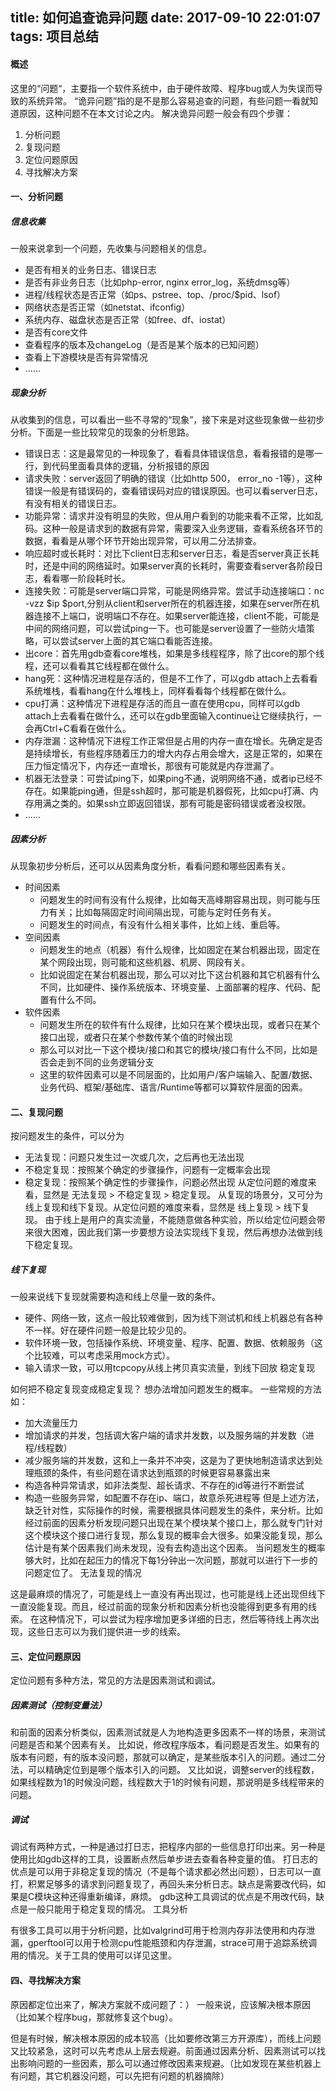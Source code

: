 title: 如何追查诡异问题
date: 2017-09-10 22:01:07
tags: 项目总结
---

#### 概述

这里的“问题“，主要指一个软件系统中，由于硬件故障、程序bug或人为失误而导致的系统异常。
“诡异问题”指的是不是那么容易追查的问题，有些问题一看就知道原因，这种问题不在本文讨论之内。
解决诡异问题一般会有四个步骤：
1. 分析问题
2. 复现问题
3. 定位问题原因
4. 寻找解决方案

#### 一、分析问题

##### 信息收集

一般来说拿到一个问题，先收集与问题相关的信息。
* 是否有相关的业务日志、错误日志
* 是否有非业务日志（比如php-error, nginx error_log，系统dmsg等）
* 进程/线程状态是否正常（如ps、pstree、top、/proc/$pid、lsof）
* 网络状态是否正常（如netstat、ifconfig）
* 系统内存、磁盘状态是否正常（如free、df、iostat）
* 是否有core文件
* 查看程序的版本及changeLog（是否是某个版本的已知问题）
* 查看上下游模块是否有异常情况
* ……

##### 现象分析

从收集到的信息，可以看出一些不寻常的“现象”，接下来是对这些现象做一些初步分析。下面是一些比较常见的现象的分析思路。
* 错误日志：这是最常见的一种现象了，看看具体错误信息，看看报错的是哪一行，到代码里面看具体的逻辑，分析报错的原因
* 请求失败：server返回了明确的错误（比如http 500， error_no -1等），这种错误一般是有错误码的，查看错误码对应的错误原因。也可以看server日志，有没有相关的错误日志。
* 功能异常：请求并没有明显的失败，但从用户看到的功能来看不正常，比如乱码。这种一般是请求到的数据有异常，需要深入业务逻辑，查看系统各环节的数据，看看是从哪个环节开始出现异常，可以用二分法排查。
* 响应超时或长耗时：对比下client日志和server日志，看是否server真正长耗时，还是中间的网络延时。如果server真的长耗时，需要查看server各阶段日志，看看哪一阶段耗时长。
* 连接失败：可能是server端口异常，可能是网络异常。尝试手动连接端口：nc -vzz $ip $port,分别从client和server所在的机器连接，如果在server所在机器连接不上端口，说明端口不存在。如果server能连接，client不能，可能是中间的网络问题，可以尝试ping一下。也可能是server设置了一些防火墙策略，可以尝试server上面的其它端口看能否连接。
* 出core：首先用gdb查看core堆栈，如果是多线程程序，除了出core的那个线程，还可以看看其它线程都在做什么。
* hang死：这种情况进程是存活的，但是不工作了，可以gdb attach上去看看系统堆栈，看看hang在什么堆栈上，同样看看每个线程都在做什么。
* cpu打满：这种情况下进程是存活的而且一直在使用cpu，同样可以gdb attach上去看看在做什么，还可以在gdb里面输入continue让它继续执行，一会再Ctrl+C看看在做什么。
* 内存泄漏：这种情况下进程工作正常但是占用的内存一直在增长。先确定是否是持续增长，有些程序随着压力的增大内存占用会增大，这是正常的，如果在压力恒定情况下，内存还一直增长，那很有可能就是内存泄漏了。
* 机器无法登录：可尝试ping下，如果ping不通，说明网络不通，或者ip已经不存在。如果能ping通，但是ssh超时，那可能是机器假死，比如cpu打满、内存用满之类的。如果ssh立即返回错误，那有可能是密码错误或者没权限。
* ……

##### 因素分析

从现象初步分析后，还可以从因素角度分析，看看问题和哪些因素有关。
* 时间因素
    * 问题发生的时间有没有什么规律，比如每天高峰期容易出现，则可能与压力有关；比如每隔固定时间间隔出现，可能与定时任务有关。
    * 问题发生的时间点，有没有什么相关事件，比如上线、重启等。
* 空间因素
    * 问题发生的地点（机器）有什么规律，比如固定在某台机器出现，固定在某个网段出现，则可能和这些机器、机房、网段有关。
    * 比如说固定在某台机器出现，那么可以对比下这台机器和其它机器有什么不同，比如硬件、操作系统版本、环境变量、上面部署的程序、代码、配置有什么不同。
* 软件因素
    * 问题发生所在的软件有什么规律，比如只在某个模块出现，或者只在某个接口出现，或者只在某个参数传某个值的时候出现
    * 那么可以对比一下这个模块/接口和其它的模块/接口有什么不同，比如是否会走到不同的业务逻辑分支
    * 这里的软件因素可以是不同层面的，比如用户/客户端输入、配置/数据、业务代码、框架/基础库、语言/Runtime等都可以算软件层面的因素。


#### 二、复现问题

按问题发生的条件，可以分为
* 无法复现：问题只发生过一次或几次，之后再也无法出现
* 不稳定复现：按照某个确定的步骤操作，问题有一定概率会出现
* 稳定复现：按照某个确定性的步骤操作，问题必然出现
从定位问题的难度来看，显然是 无法复现 > 不稳定复现 > 稳定复现。
从复现的场景分，又可分为线上复现和线下复现。从定位问题的难度来看，显然是 线上复现 > 线下复现。
由于线上是用户的真实流量，不能随意做各种实验，所以给定位问题会带来很大困难，因此我们第一步要想方设法实现线下复现，然后再想办法做到线下稳定复现。

##### 线下复现

一般来说线下复现就需要构造和线上尽量一致的条件。
* 硬件、网络一致，这点一般比较难做到，因为线下测试机和线上机器总有各种不一样。好在硬件问题一般是比较少见的。
* 软件环境一致，包括操作系统、环境变量、程序、配置、数据、依赖服务（这个比较难，可以考虑采用mock方式）。
* 输入请求一致，可以用tcpcopy从线上拷贝真实流量，到线下回放
稳定复现

如何把不稳定复现变成稳定复现？
想办法增加问题发生的概率。
一些常规的方法如：
* 加大流量压力
* 增加请求的并发，包括调大客户端的请求并发数，以及服务端的并发数（进程/线程数）
* 减少服务端的并发数，这和上一条并不冲突，这是为了更快地制造请求达到处理瓶颈的条件，有些问题在请求达到瓶颈的时候更容易暴露出来
* 构造各种异常请求，如非法类型、超长请求、不存在的id等进行不断尝试
* 构造一些服务异常，如配置不存在ip、端口，故意杀死进程等
但是上述方法，缺乏针对性，实际操作的时候，需要根据具体问题发生的条件，来分析。比如经过前面的因素分析发现问题只出现在某个模块某个接口上，那么就专门针对这个模块这个接口进行复现，那么复现的概率会大很多。如果没能复现，那么估计是有某个因素我们尚未发现，没有去构造出这个因素。
当问题发生的概率够大时，比如在起压力的情况下每1分钟出一次问题，那就可以进行下一步的问题定位了。
无法复现的情况

这是最麻烦的情况了，可能是线上一直没有再出现过，也可能是线上还出现但线下一直没能复现。而且，经过前面的现象分析和因素分析也没能得到更多有用的线索。
在这种情况下，可以尝试为程序增加更多详细的日志，然后等待线上再次出现，这些日志可以为我们提供进一步的线索。

#### 三、定位问题原因

定位问题有多种方法，常见的方法是因素测试和调试。


##### 因素测试（控制变量法）

和前面的因素分析类似，因素测试就是人为地构造更多因素不一样的场景，来测试问题是否和某个因素有关。
比如说，修改程序版本，看问题是否发生。如果有的版本有问题，有的版本没问题，那就可以确定，是某些版本引入的问题。通过二分法，可以精确定位到是哪个版本引入的问题。
又比如说，调整server的线程数，如果线程数为1的时候没问题，线程数大于1的时候有问题，那说明是多线程带来的问题。


##### 调试

调试有两种方式，一种是通过打日志，把程序内部的一些信息打印出来。另一种是使用比如gdb这样的工具，设置断点然后单步进去查看各种变量的值。
打日志的优点是可以用于非稳定复现的情况（不是每个请求都必然出问题），日志可以一直打，积累足够多的请求到问题复现了，再回头来分析日志。缺点是需要改代码，如果是C模块这种还得重新编译，麻烦。
gdb这种工具调试的优点是不用改代码，缺点是一般只能用于稳定复现的情况。
工具分析

有很多工具可以用于分析问题，比如valgrind可用于检测内存非法使用和内存泄漏，gperftool可以用于检测cpu性能瓶颈和内存泄漏，strace可用于追踪系统调用的情况。关于工具的使用可以详见这里。


#### 四、寻找解决方案

原因都定位出来了，解决方案就不成问题了：）
一般来说，应该解决根本原因（比如某个程序bug，那就修复这个bug）。

但是有时候，解决根本原因的成本较高（比如要修改第三方开源库），而线上问题又比较紧急，这时可以先考虑从上层去规避。前面通过因素分析、因素测试可以找出影响问题的一些因素，那么可以通过修改因素来规避。（比如发现在某些机器上有问题，其它机器没问题，可以先把有问题的机器摘除）
